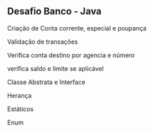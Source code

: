 <h2> Desafio Banco - Java </h2>

<p>Criação de Conta corrente, especial e poupança</p> 
<p>Validação de transações</p>
<p>Verifica conta destino por agencia e número</p>    
<p>verifica saldo e limite se aplicável</p>  
<p>Classe Abstrata e Interface</p>
<p>Herança</p>
<p>Estáticos</p>
<p>Enum</p>

